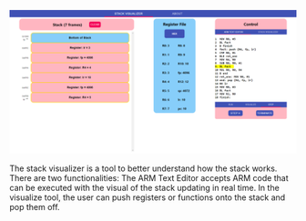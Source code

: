 ![alt text](StepTool.png)

The stack visualizer is a tool to better understand how the stack works.  There are two functionalities: The ARM Text Editor accepts ARM code that can be executed with the visual of the stack updating in real time.  In the visualize tool, the user can push registers or functions onto the stack and pop them off.
